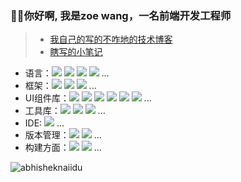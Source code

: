 
  ### 👋👋你好啊, 我是zoe wang，一名前端开发工程师

> - [我自己的写的不咋地的技术博客](https://dflxm.gitee.io)
> - [瞎写的小笔记](https://github.com/akitsukiWong/akitsukiWong/issues)


- 语言：![](https://img.shields.io/badge/JavaScript-323330?style=for-the-badge&logo=javascript&logoColor=F7DF1E) ![](https://img.shields.io/badge/TypeScript-007ACC?style=for-the-badge&logo=typescript&logoColor=white) ![](https://img.shields.io/badge/HTML5-E34F26?style=for-the-badge&logo=html5&logoColor=white) ![](https://img.shields.io/badge/CSS3-1572B6?style=for-the-badge&logo=css3&logoColor=white) ...
- 框架：![](https://img.shields.io/badge/React-20232A?style=for-the-badge&logo=react&logoColor=61DAFB) ![](https://img.shields.io/badge/Vue.js-35495E?style=for-the-badge&logo=vuedotjs&logoColor=4FC08D) ![](https://img.shields.io/badge/Node.js-43853D?style=for-the-badge&logo=node-dot-js&logoColor=white) ...
- UI组件库：![](https://img.shields.io/badge/Ant%20Design-0170FE?style=for-the-badge&logo=Ant%20Design&logoColor=fff) ![](https://img.shields.io/badge/element-409EFF?style=for-the-badge&logo=&logoColor=fff) ![](https://img.shields.io/badge/iview-2d8cf0?style=for-the-badge&logo=&logoColor=fff) ![](https://img.shields.io/badge/Vant-36D7B7?style=for-the-badge&logo=&logoColor=fff) ![](https://img.shields.io/badge/Bootstrap-7952B3?style=for-the-badge&logo=Bootstrap&logoColor=fff) ![](https://img.shields.io/badge/layui-009688?style=for-the-badge&logo=&logoColor=fff) ...
- 工具库：![](https://img.shields.io/badge/jQuery-0769AD?style=for-the-badge&logo=jquery&logoColor=white) ![](https://img.shields.io/badge/Lodash-3492FF?style=for-the-badge) ![](https://img.shields.io/badge/day.js-FF5F4C?style=for-the-badge) ...
- IDE:  ![](https://img.shields.io/badge/Visual_Studio_Code-0078D4?style=for-the-badge&logo=visual%20studio%20code&logoColor=white) ...
- 版本管理：![](https://img.shields.io/badge/Git-F05032?style=for-the-badge&logo=git&logoColor=white) ![](https://img.shields.io/badge/Svn-809CC9?style=for-the-badge&logo=Subversion&logoColor=white) ...
- 构建方面：![](https://img.shields.io/badge/Webpack-1E71B3?style=for-the-badge&logo=Webpack&logoColor=8DD6F9) ![](https://img.shields.io/badge/gulp-CF4647?style=for-the-badge&logo=gulp&logoColor=fff) ...
 
 <img src="https://github-readme-stats.vercel.app/api?username=akitsukiWong&show_icons=true&theme=gotham" alt="abhisheknaiidu" />
